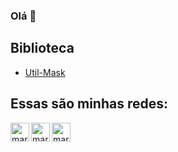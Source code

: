 ### Olá 👋

## Biblioteca
<ul>
    <li><a href="https://www.npmjs.com/package/util-mask" target="_blank">Util-Mask</a></li>
</ul>

## Essas são minhas redes:

[<img width="30px" height="30px" align="left" alt="marco | Email" width="22px" src="https://cdn.jsdelivr.net/npm/simple-icons@v3/icons/gmail.svg" title="Gmail"/>][gmail]

[<img width="30px" height="30px" target="_blank" align="left" alt="marco | LinkedIn" width="22px" src="https://cdn.jsdelivr.net/npm/simple-icons@v3/icons/linkedin.svg" title="LikedIn"/>][linkedin]

<!--[<img width="30px" height="30px" align="left" alt="marco | Facebook" width="22px" src="https://cdn.jsdelivr.net/npm/simple-icons@v3/icons/facebook.svg" title="FaceBook"/>][facebook]

<!--[<img width="30px" height="30px" align="left" alt="marco | Instagran" width="22px" src="https://cdn.jsdelivr.net/npm/simple-icons@v3/icons/instagram.svg" title="Instagram"/>][instagram]

<!--[<img width="30px" height="30px" align="left" alt="marco | DevTo" width="22px" src="https://cdn.jsdelivr.net/npm/simple-icons@v3/icons/dev-dot-to.svg" title="Dev"/>][dev]-->

[<img width="30px" height="30px" align="left" alt="marco | Github" width="22px" src="https://cdn.jsdelivr.net/npm/simple-icons@v3/icons/github.svg" title="Portifolio"/>][github]

[linkedin]: https://www.linkedin.com/in/rafaela-peres-37a413169/
<!--[facebook]:
[instagram]: -->
[gmail]: mailto:rafaelaperes215@gmail.com
<!--[dev]: -->
[github]: https://github.com/Raffes

<!--<img  width="50%" src="https://github-readme-stats.vercel.app/api/top-langs/?username=Raffes&layout=compact&theme=dracula" alt="Raffes" />


<!--<img src="https://github-readme-stats.vercel.app/api?username=Raffes&show_icons=true&theme=dracula" alt="Raffes"/> 


**Raffes/Raffes** is a ✨ _special_ ✨ repository because its `README.md` (this file) appears on your GitHub profile.

Here are some ideas to get you started:

- 🔭 I’m currently working on ...
- 🌱 I’m currently learning ...
- 👯 I’m looking to collaborate on ...
- 🤔 I’m looking for help with ...
- 💬 Ask me about ...
- 📫 How to reach me: ...
- 😄 Pronouns: ...
- ⚡ Fun fact: ...
-->


